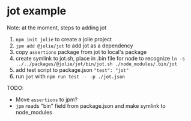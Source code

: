 # jot example

Note:
at the moment, steps to adding jot
1. `npm init jolie` to create a jolie project
2. `jpm add @jolie/jot` to add jot as a dependency
3.  copy `assertions` package from jot to local's package
4.  create symlink to jot.sh, place in .bin file for node to recognize  `ln -s ../../packages/@jolie/jot/bin/jot.sh ./node_modules/.bin/jot`
5.  add test script to package.json `"test": "jot"`
6.  run `jot` with `npm run test -- -p ./jot.json`

TODO:
- Move `assertions` to jpm?
- `jpm` reads "bin" field from package.json and make symlink to node_modules